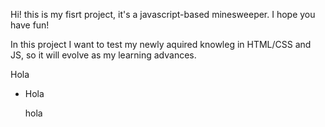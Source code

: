 Hi! this is my fisrt project, it's a javascript-based minesweeper. I hope you have fun!

In this project I want to test my newly aquired knowleg in HTML/CSS and JS, so it will evolve as my learning advances.

Hola 
- Hola

    hola
